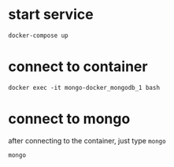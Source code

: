 # start service
```
docker-compose up
```

# connect to container
```
docker exec -it mongo-docker_mongodb_1 bash
```
# connect to mongo
after connecting to the container, just type `mongo`
```
mongo
```
